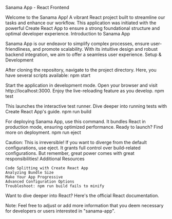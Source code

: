 Sanama App - React Frontend

Welcome to the Sanama App! A vibrant React project built to streamline our tasks and enhance our workflow. This application was initiated with the powerful Create React App to ensure a strong foundational structure and optimal developer experience.
Introduction to Sanama App

Sanama App is our endeavor to simplify complex processes, ensure user-friendliness, and promote scalability. With its intuitive design and robust backend integration, we aim to offer a seamless user experience.
Setup & Development

After cloning the repository, navigate to the project directory. Here, you have several scripts available:
npm start

Start the application in development mode. Open your browser and visit http://localhost:3000. Enjoy the live-reloading feature as you develop.
npm test

This launches the interactive test runner. Dive deeper into running tests with Create React App's guide.
npm run build

For deploying Sanama App, use this command. It bundles React in production mode, ensuring optimized performance. Ready to launch? Find more on deployment.
npm run eject

Caution: This is irreversible! If you want to diverge from the default configurations, use eject. It grants full control over build-related configurations. But remember, great power comes with great responsibilities!
Additional Resources

    Code Splitting with Create React App
    Analyzing Bundle Size
    Make Your App Progressive
    Advanced Configuration Options
    Troubleshoot: npm run build fails to minify

Want to dive deeper into React? Here's the official React documentation.

Note: Feel free to adjust or add more information that you deem necessary for developers or users interested in "sanama-app".
